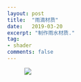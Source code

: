 ```yaml
---
layout: post
title:  "雨滴材质"
date:   2019-03-20
excerpt: "制作雨水材质."
tag:
- shader
comments: false
---
```




<figure>
	<a href="{{ site.baseurl }}/master/assets/img/blog/post08.gif"><img src="{{ site.baseurl }}/master/assets/img/blog/post08.gif"></a>
</figure>

